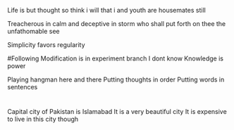 Life is but thought so think i will
that i and youth are housemates still

Treacherous in calm and deceptive in storm
who shall put forth on thee
the unfathomable see

Simplicity favors regularity

#Following Modification is in experiment branch
I dont know
Knowledge is power

Playing hangman here and there
Putting thoughts in order
Putting words in sentences
#
Capital city of Pakistan is Islamabad
It is a very beautiful city
It is expensive to live in this city though
